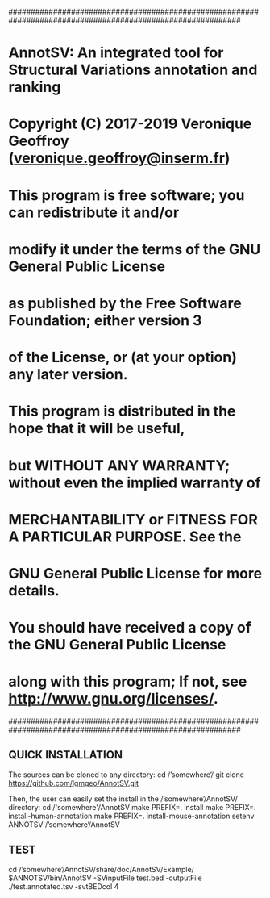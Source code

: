 ############################################################################################################
# AnnotSV: An integrated tool for Structural Variations annotation and ranking                             #
#                                                                                                          #
# Copyright (C) 2017-2019 Veronique Geoffroy (veronique.geoffroy@inserm.fr)                                #
#                                                                                                          #
# This program is free software; you can redistribute it and/or                                            #
# modify it under the terms of the GNU General Public License                                              #
# as published by the Free Software Foundation; either version 3                                           #
# of the License, or (at your option) any later version.                                                   #
#                                                                                                          #
# This program is distributed in the hope that it will be useful,                                          #
# but WITHOUT ANY WARRANTY; without even the implied warranty of                                           #
# MERCHANTABILITY or FITNESS FOR A PARTICULAR PURPOSE. See the                                             #
# GNU General Public License for more details.                                                             #
#                                                                                                          #
# You should have received a copy of the GNU General Public License                                        #
# along with this program; If not, see <http://www.gnu.org/licenses/>.                                     #
############################################################################################################

## QUICK INSTALLATION
The sources can be cloned to any directory:
cd /’somewhere’/
git clone https://github.com/lgmgeo/AnnotSV.git

Then, the user can easily set the install in the /’somewhere’/AnnotSV/ directory:
cd /'somewhere'/AnnotSV
make PREFIX=. install
make PREFIX=. install-human-annotation
make PREFIX=. install-mouse-annotation
setenv ANNOTSV /’somewhere’/AnnotSV


## TEST
cd /’somewhere’/AnnotSV/share/doc/AnnotSV/Example/
$ANNOTSV/bin/AnnotSV -SVinputFile test.bed -outputFile ./test.annotated.tsv -svtBEDcol 4

